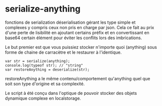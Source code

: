 serialize-anything
==================

fonctions de serialization déserialisation gérant les type simple et complexes y compris ceux non pris en charge par json.
Cela ce fait au prix d'une perte de lisibilité en ajoutant certains préfix et en convertissant en base64 certain élément pour éviter les conflits lors des imbrications.


Le but premier est que vous puissiez stocker n'importe quoi (anything) sous forme de chaine de carracètre et le restaurer à l'identique.


    var str = serialize(anything);
    console.log(typeof str); // "string"
    var restoreAnything = deserialize(str);

restoreAnything a le même contenu/comportement qu'anything quel que soit son type d'origine et sa complexité.

Le script à été conçu dans l'optique de pouvoir stocker des objets dynamique complexe en localstorage.